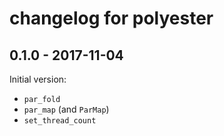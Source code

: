 # changelog for polyester

## 0.1.0 - 2017-11-04

Initial version:

- `par_fold`
- `par_map` (and `ParMap`)
- `set_thread_count`
